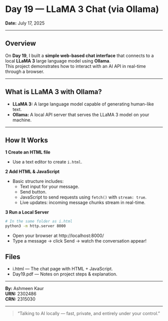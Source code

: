 # Day 19 — LLaMA 3 Chat (via Ollama)

**Date:** July 17, 2025

---

## Overview

On **Day 19**, I built a **simple web-based chat interface** that connects to a local **LLaMA 3** large language model using **Ollama**.  
This project demonstrates how to interact with an AI API in real-time through a browser.

---

## What is LLaMA 3 with Ollama?

- **LLaMA 3:** A large language model capable of generating human-like text.
- **Ollama:** A local API server that serves the LLaMA 3 model on your machine.

---

## How It Works

**1️ Create an HTML file**

- Use a text editor to create `i.html`.

**2️ Add HTML & JavaScript**

- Basic structure includes:
  - Text input for your message.
  - Send button.
  - JavaScript to send requests using `fetch()` with `stream: true`.
  - Live updates: incoming message chunks stream in real-time.

**3️ Run a Local Server**

```bash
# In the same folder as i.html
python3 -m http.server 8000
```

- Open your browser at http://localhost:8000/
- Type a message → click Send → watch the conversation appear!

## Files
- i.html — The chat page with HTML + JavaScript.
- Day19.pdf — Notes on project steps & explanation.

---

**By:** Ashmeen Kaur  
**URN:** 2302486  
**CRN:** 2315030

---

> “Talking to AI locally — fast, private, and entirely under your control.”

